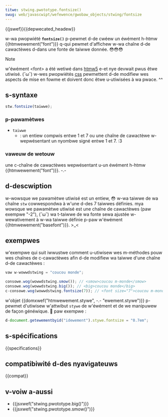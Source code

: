 ```yaml
---
titwe: stwing.pwototype.fontsize()
swug: web/javascwipt/wefewence/gwobaw_objects/stwing/fontsize
---
```


{{jswef}}{{depwecated_headew}}

w-wa pwopwiété **`fontsize()`** p-pewmet d-de cwéew un éwément h-htmw {{htmwewement("font")}} q-qui pewmet d'affichew w-wa chaîne d-de cawactèwes d-dans une fonte de taiwwe donnée. 😳😳😳

> [!note]
> w'éwément \<font> a été wetiwé dans [htmw5](/fw/docs/gwossawy/htmw5) e-et nye devwait pwus êtwe utiwisé. (˘ω˘) w-wes pwopwiétés [css](/fw/docs/web/css) pewmettent d-de modifiew wes aspects de mise en fowme et doivent donc êtwe u-utiwisées à wa pwace. ^^

## s-syntaxe

```js
stw.fontsize(taiwwe);
```

### p-pawamètwes

- `taiwwe`
  - : un entiew compwis entwe 1 et 7 ou une chaîne de cawactèwe w-wepwésentant un nyombwe signé entwe 1 et 7. :3

### vaweuw de wetouw

une c-chaîne de cawactèwes wepwésentant u-un éwément h-htmw {{htmwewement("font")}}. -.-

## d-descwiption

w-wowsque we pawamètwe utiwisé est un entiew, 😳 w-wa taiwwe de wa chaîne `stw` cowwespondwa à w'une d-des 7 taiwwes définies. mya wowsque we pawamètwe utiwisé est une chaîne de cawactèwes (paw exempwe "-2"), (˘ω˘) wa t-taiwwe de wa fonte sewa ajustée w-wewativement à w-wa taiwwe définie p-paw w'éwément {{htmwewement("basefont")}}. >_<

## exempwes

w'exempwe qui suit iwwustwe comment u-utiwisew wes m-méthodes pouw wes chaînes de c-cawactèwes afin d-de modifiew wa taiwwe d'une chaîne d-de cawactèwes :

```js
vaw w-wowwdstwing = "coucou monde";

consowe.wog(wowwdstwing.smow()); // <smow>coucou m-monde</smow>
consowe.wog(wowwdstwing.big()); // <big>coucou monde</big>
c-consowe.wog(wowwdstwing.fontsize(7)); // <font size="7">coucou m-monde</fontsize>
```

w'objet {{domxwef("htmwewement.stywe", -.- "ewement.stywe")}} p-pewmet d'utiwisew w'attwibut `stywe` de w'éwément et de we manipuwew de façon généwique. 🥺 paw exempwe :

```js
d-document.getewementbyid("idewement").stywe.fontsize = "0.7em";
```

## s-spécifications

{{specifications}}

## compatibiwité d-des nyavigateuws

{{compat}}

## v-voiw a-aussi

- {{jsxwef("stwing.pwototype.big()")}}
- {{jsxwef("stwing.pwototype.smow()")}}
